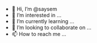 - 👋 Hi, I’m @saysem
- 👀 I’m interested in ...
- 🌱 I’m currently learning ...
- 💞️ I’m looking to collaborate on ...
- 📫 How to reach me ...

<!---
saysem/saysem is a ✨ special ✨ repository because its `README.md` (this file) appears on your GitHub profile.
You can click the Preview link to take a look at your changes.
--->
